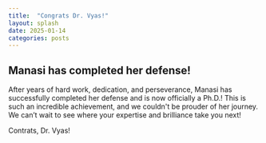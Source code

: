 ```yaml
---
title:  "Congrats Dr. Vyas!"
layout: splash
date: 2025-01-14
categories: posts
---
```


## Manasi has completed her defense!  
After years of hard work, dedication, and perseverance, Manasi has successfully completed her defense and is now officially a Ph.D.! This is such an incredible achievement, and we couldn't be prouder of her journey. We can’t wait to see where your expertise and brilliance take you next!

Contrats, Dr. Vyas! 